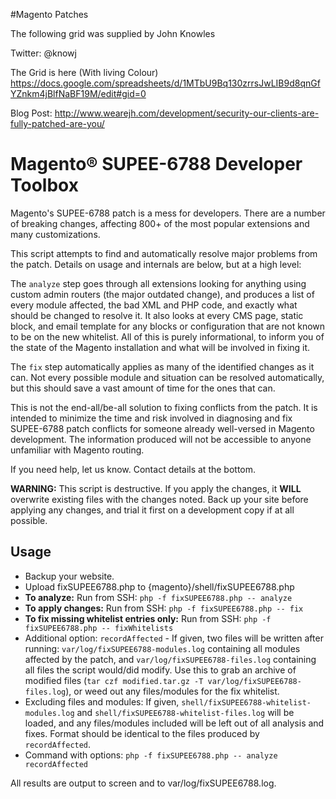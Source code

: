 #Magento Patches

The following grid was supplied by John Knowles 

Twitter: @knowj 

The Grid is here (With living Colour)
https://docs.google.com/spreadsheets/d/1MTbU9Bq130zrrsJwLIB9d8qnGfYZnkm4jBlfNaBF19M/edit#gid=0

Blog Post:
http://www.wearejh.com/development/security-our-clients-are-fully-patched-are-you/
# Magento® SUPEE-6788 Developer Toolbox

Magento's SUPEE-6788 patch is a mess for developers. There are a number of breaking changes, affecting 800+ of the most popular extensions and many customizations.

This script attempts to find and automatically resolve major problems from the patch. Details on usage and internals are below, but at a high level:

The `analyze` step goes through all extensions looking for anything using custom admin routers (the major outdated change), and produces a list of every module affected, the bad XML and PHP code, and exactly what should be changed to resolve it. It also looks at every CMS page, static block, and email template for any blocks or configuration that are not known to be on the new whitelist. All of this is purely informational, to inform you of the state of the Magento installation and what will be involved in fixing it.

The `fix` step automatically applies as many of the identified changes as it can. Not every possible module and situation can be resolved automatically, but this should save a vast amount of time for the ones that can.

This is not the end-all/be-all solution to fixing conflicts from the patch. It is intended to minimize the time and risk involved in diagnosing and fix SUPEE-6788 patch conflicts for someone already well-versed in Magento development. The information produced will not be accessible to anyone unfamiliar with Magento routing.

If you need help, let us know. Contact details at the bottom.

**WARNING:** This script is destructive. If you apply the changes, it **WILL** overwrite existing files with the changes noted. Back up your site before applying any changes, and trial it first on a development copy if at all possible.

## Usage
* Backup your website.
* Upload fixSUPEE6788.php to {magento}/shell/fixSUPEE6788.php
* **To analyze:** Run from SSH: `php -f fixSUPEE6788.php -- analyze`
* **To apply changes:** Run from SSH: `php -f fixSUPEE6788.php -- fix`
* **To fix missing whitelist entries only:** Run from SSH: `php -f fixSUPEE6788.php -- fixWhitelists`
* Additional option: `recordAffected` - If given, two files will be written after running: `var/log/fixSUPEE6788-modules.log` containing all modules affected by the patch, and `var/log/fixSUPEE6788-files.log` containing all files the script would/did modify. Use this to grab an archive of modified files (`tar czf modified.tar.gz -T var/log/fixSUPEE6788-files.log`), or weed out any files/modules for the fix whitelist.
* Excluding files and modules: If given, `shell/fixSUPEE6788-whitelist-modules.log` and `shell/fixSUPEE6788-whitelist-files.log` will be loaded, and any files/modules included will be left out of all analysis and fixes. Format should be identical to the files produced by `recordAffected`.
* Command with options: `php -f fixSUPEE6788.php -- analyze recordAffected`

All results are output to screen and to var/log/fixSUPEE6788.log.

